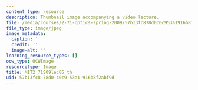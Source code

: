 ```yaml
---
content_type: resource
description: Thumbnail image accompanying a video lecture.
file: /media/courses/2-71-optics-spring-2009/57b13fc878d0c0c953a1916b8f2abf9d_MIT2_71S09lec05_th.jpg
file_type: image/jpeg
image_metadata:
  caption: ''
  credit: ''
  image-alt: ''
learning_resource_types: []
ocw_type: OCWImage
resourcetype: Image
title: MIT2_71S09lec05_th
uid: 57b13fc8-78d0-c0c9-53a1-916b8f2abf9d
---
```

